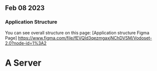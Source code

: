 

## Feb 08 2023

### Application Structure

You can see overall structure on this page:
[Application structure Figma Page] https://www.figma.com/file/fEVQId3qezmgaxjNChDVSM/Vodoset-2.0?node-id=1%3A2



# A Server



